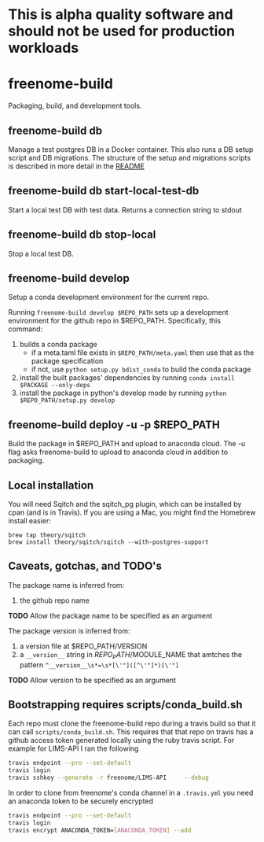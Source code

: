 # This is alpha quality software and should not be used for production workloads

# freenome-build
Packaging, build, and development tools.

## freenome-build db
Manage a test postgres DB in a Docker container. This also runs a DB setup script and DB migrations. The structure of the setup and migrations scripts is described in more detail in the  [README](./freenome_build/database_template/README.md)

## freenome-build db start-local-test-db
Start a local test DB with test data. Returns a connection string to stdout

## freenome-build db stop-local
Stop a local test DB.

## freenome-build develop
Setup a conda development environment for the current repo.

Running `freenome-build develop $REPO_PATH` sets up a development environment for the github repo in $REPO_PATH. Specifically, this command:
1) builds a conda package
   - if a meta.taml file exists in `$REPO_PATH/meta.yaml` then use that as the package specification
   - if not, use `python setup.py bdist_conda` to build the conda package
2) install the built packages' dependencies by running `conda install $PACKAGE --only-deps`
3) install the package in python's develop mode by running `python $REPO_PATH/setup.py develop`

## freenome-build deploy -u -p $REPO_PATH
Build the package in $REPO_PATH and upload to anaconda cloud. The -u flag asks freenome-build to upload to anaconda cloud in addition to packaging.

## Local installation

You will need Sqitch and the sqitch_pg plugin, which can be installed by cpan
(and is in Travis). If you are using a Mac, you might find the Homebrew install
easier:

```
brew tap theory/sqitch
brew install theory/sqitch/sqitch --with-postgres-support   
```


## Caveats, gotchas, and TODO's
The package name is inferred from:
1) the github repo name

__TODO__ Allow the package name to be specified as an argument

The package version is inferred from:
1) a version file at $REPO_PATH/VERSION
2) a `__version__` string in $REPO_PATH/$MODULE_NAME that amtches the pattern `^__version__\s*=\s*[\'"]([^\'"]*)[\'"]`

__TODO__ Allow version to be specified as an argument

## Bootstrapping requires scripts/conda_build.sh
Each repo must clone the freenome-build repo during a travis build so that it can call `scripts/conda_build.sh`. This requires that that repo on travis has a github access token generated locally using the ruby travis script. For example for LIMS-API I ran the following

```bash
travis endpoint --pro --set-default
travis login
travis sshkey --generate -r freenome/LIMS-API     --debug
```

In order to clone from freenome's conda channel in a `.travis.yml` you need an anaconda token to be securely encrypted


```bash
travis endpoint --pro --set-default
travis login
travis encrypt ANACONDA_TOKEN=[ANACONDA_TOKEN] --add
```
